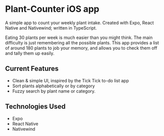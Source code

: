 # Plant-Counter iOS app

A simple app to count your weekly plant intake. Created with Expo, React Native and Nativewind; written in TypeScript.

Eating 30 plants per week is much easier than you might think. The main difficulty is just remembering all the possible plants. This app provides a list of around 180 plants to job your memory, and allows you to check them off and tally them up easily.

## Current Features

-  Clean & simple UI, inspired by the Tick Tick to-do list app
-  Sort plants alphabetically or by category
-  Fuzzy search by plant name or category.


## Technologies Used

-  Expo
-  React Native
-  Nativewind
